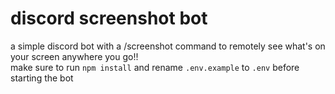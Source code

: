 # discord screenshot bot  
a simple discord bot with a /screenshot command to remotely see what's on your screen anywhere you go!!  
make sure to run `npm install` and rename `.env.example` to `.env` before starting the bot